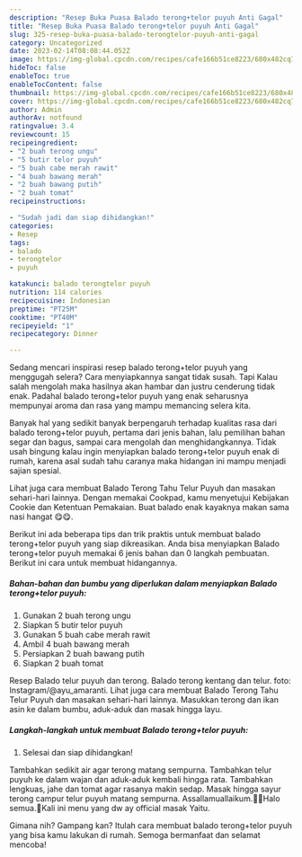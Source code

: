 ```yaml
---
description: "Resep Buka Puasa Balado terong+telor puyuh Anti Gagal"
title: "Resep Buka Puasa Balado terong+telor puyuh Anti Gagal"
slug: 325-resep-buka-puasa-balado-terongtelor-puyuh-anti-gagal
category: Uncategorized
date: 2023-02-14T08:08:44.052Z
image: https://img-global.cpcdn.com/recipes/cafe166b51ce8223/680x482cq70/balado-terongtelor-puyuh-foto-resep-utama.jpg
hideToc: false
enableToc: true
enableTocContent: false
thumbnail: https://img-global.cpcdn.com/recipes/cafe166b51ce8223/680x482cq70/balado-terongtelor-puyuh-foto-resep-utama.jpg
cover: https://img-global.cpcdn.com/recipes/cafe166b51ce8223/680x482cq70/balado-terongtelor-puyuh-foto-resep-utama.jpg
author: Admin
authorAv: notfound
ratingvalue: 3.4
reviewcount: 15
recipeingredient:
- "2 buah terong ungu"
- "5 butir telor puyuh"
- "5 buah cabe merah rawit"
- "4 buah bawang merah"
- "2 buah bawang putih"
- "2 buah tomat"
recipeinstructions:

- "Sudah jadi dan siap dihidangkan!"
categories:
- Resep
tags:
- balado
- terongtelor
- puyuh

katakunci: balado terongtelor puyuh 
nutrition: 114 calories
recipecuisine: Indonesian
preptime: "PT25M"
cooktime: "PT40M"
recipeyield: "1"
recipecategory: Dinner

---
```



Sedang mencari inspirasi resep balado terong+telor puyuh yang menggugah selera? Cara menyiapkannya sangat tidak susah. Tapi Kalau salah mengolah maka hasilnya akan hambar dan justru cenderung tidak enak. Padahal balado terong+telor puyuh yang enak seharusnya mempunyai aroma dan rasa yang mampu memancing selera kita.


Banyak hal yang sedikit banyak berpengaruh terhadap kualitas rasa dari balado terong+telor puyuh, pertama dari jenis bahan, lalu pemilihan bahan segar dan bagus, sampai cara mengolah dan menghidangkannya. Tidak usah bingung kalau ingin menyiapkan balado terong+telor puyuh enak di rumah, karena asal sudah tahu caranya maka hidangan ini mampu menjadi sajian spesial.

Lihat juga cara membuat Balado Terong Tahu Telur Puyuh dan masakan sehari-hari lainnya. Dengan memakai Cookpad, kamu menyetujui Kebijakan Cookie dan Ketentuan Pemakaian. Buat balado enak kayaknya makan sama nasi hangat 😋😋.


Berikut ini ada beberapa tips dan trik praktis untuk membuat balado terong+telor puyuh yang siap dikreasikan. Anda bisa menyiapkan Balado terong+telor puyuh memakai 6 jenis bahan dan 0 langkah pembuatan. Berikut ini cara untuk membuat hidangannya.

<!--inarticleads1-->

##### Bahan-bahan dan bumbu yang diperlukan dalam menyiapkan Balado terong+telor puyuh:

1. Gunakan 2 buah terong ungu
1. Siapkan 5 butir telor puyuh
1. Gunakan 5 buah cabe merah rawit
1. Ambil 4 buah bawang merah
1. Persiapkan 2 buah bawang putih
1. Siapkan 2 buah tomat


Resep Balado telur puyuh dan terong. Balado terong kentang dan telur. foto: Instagram/@ayu_amaranti. Lihat juga cara membuat Balado Terong Tahu Telur Puyuh dan masakan sehari-hari lainnya. Masukkan terong dan ikan asin ke dalam bumbu, aduk-aduk dan masak hingga layu. 

<!--inarticleads2-->

##### Langkah-langkah untuk membuat Balado terong+telor puyuh:


1. Selesai dan siap dihidangkan!

Tambahkan sedikit air agar terong matang sempurna. Tambahkan telur puyuh ke dalam wajan dan aduk-aduk kembali hingga rata. Tambahkan lengkuas, jahe dan tomat agar rasanya makin sedap. Masak hingga sayur terong campur telur puyuh matang sempurna. Assallamuallaikum.🙏🏻Halo semua.🤗Kali ini menu yang dw ay official masak Yaitu. 

Gimana nih? Gampang kan? Itulah cara membuat balado terong+telor puyuh yang bisa kamu lakukan di rumah. Semoga bermanfaat dan selamat mencoba!
